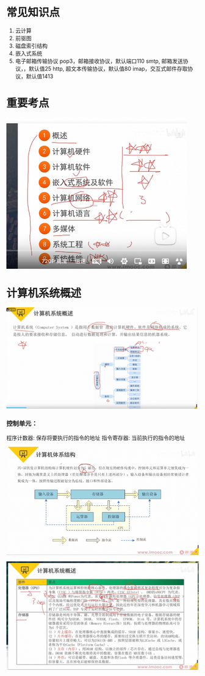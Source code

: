 # 常见知识点

1. 云计算
2. 前驱图
3. 磁盘索引结构
4. 嵌入式系统
5. 电子邮箱传输协议
   pop3，邮箱接收协议，默认端口110
   smtp, 邮箱发送协议，，默认值25
   http, 超文本传输协议，默认值80
   imap，交互式邮件存取协议，默认值1413

# 重要考点

![](assets/20250307_134527_image.png)

# 计算机系统概述

![](assets/20250307_134856_image.png)

### 控制单元：

程序计数器: 保存将要执行的指令的地址
指令寄存器: 当前执行的指令的地址



![](assets/20250307_135633_image.png)

![](assets/20250307_140306_image.png)

